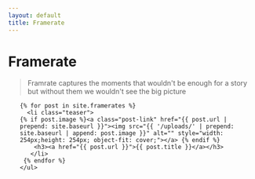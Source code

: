```yaml
---
layout: default
title: Framerate
---
```

<style>
@media only screen and (min-width: 800px) {
   .teaser {
	float: left;
	width: 33%;
	box-sizing: border-box;
	padding: 0 5px;}

li.teaser:before{background:none;}
}
  
  </style>
<div id="articles">

 <h1 class="pageTitle">Framerate</h1>
 <div class="post">
 <blockquote>Framrate captures the moments that wouldn't be enough for a story but without them we wouldn't see the big picture</blockquote>
 </div>
 <ul class="posts noList">
 
    {% for post in site.framerates %}
      <li class="teaser">
    {% if post.image %}<a class="post-link" href="{{ post.url | prepend: site.baseurl }}"><img src="{{ '/uploads/' | prepend: site.baseurl | append: post.image }}" alt="" style="width: 254px;height: 254px; object-fit: cover;"></a> {% endif %}
    	<h3><a href="{{ post.url }}">{{ post.title }}</a></h3>
	   </li>
     {% endfor %}
    </ul>


</div>


  
 

